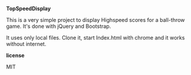 **TopSpeedDisplay**

This is a very simple project to display Highspeed scores for a ball-throw game.
It's done with jQuery and Bootstrap.

It uses only local files. 
Clone it, start Index.html with chrome and it works without internet.

**license**

MIT
